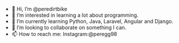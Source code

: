 - 👋 Hi, I’m @peredirtbike
- 👀 I’m interested in learning a lot about programming.
- 🌱 I’m currently learning Python, Java, Laravel, Angular and Django.
- 💞️ I’m looking to collaborate on something I can.
- 📫 How to reach me:
      Instagram:@peregg98

<!---
peredirtbike/peredirtbike is a ✨ special ✨ repository because its `README.md` (this file) appears on your GitHub profile.
You can click the Preview link to take a look at your changes.
--->
